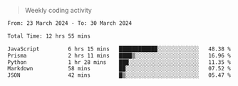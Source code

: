 > Weekly coding activity
<!--START_SECTION:waka-->

```txt
From: 23 March 2024 - To: 30 March 2024

Total Time: 12 hrs 55 mins

JavaScript         6 hrs 15 mins   ████████████░░░░░░░░░░░░░   48.38 %
Prisma             2 hrs 11 mins   ████▒░░░░░░░░░░░░░░░░░░░░   16.96 %
Python             1 hr 28 mins    ███░░░░░░░░░░░░░░░░░░░░░░   11.35 %
Markdown           58 mins         ██░░░░░░░░░░░░░░░░░░░░░░░   07.52 %
JSON               42 mins         █▒░░░░░░░░░░░░░░░░░░░░░░░   05.47 %
```

<!--END_SECTION:waka-->
